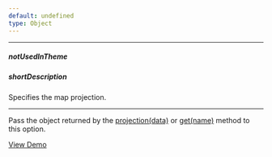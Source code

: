 ```yaml
---
default: undefined
type: Object
---
```

---
##### notUsedInTheme

##### shortDescription
Specifies the map projection.

---
Pass the object returned by the [projection(data)](/Documentation/ApiReference/Common/Utils/viz/map/Methods/#projectiondata) or [get(name)](/Documentation/ApiReference/Common/Utils/viz/map/Methods/#getname) method to this option.


<a href="http://js.devexpress.com/Demos/WidgetsGallery/#demo/maps-vector_map-custom_projection/" class="button orange small fix-width-155" style="margin-right: 20px;" target="_blank">View Demo</a>